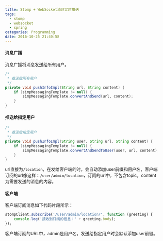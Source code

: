 ```yaml
---
title: Stomp + WebSocket消息实时推送
tags:
  - stomp
  - websocket
  - spring
categories: Programming
date: 2016-10-25 21:40:58
---
```



#### 消息广播

消息广播将消息发送给所有用户。

```Java
/*
 * 推送给所有用户
 */
private void pushInfoImpl(String url, String content) {
    if (simpMessagingTemplate != null) {
        simpMessagingTemplate.convertAndSend(url, content);
    }
}
```


#### 推送给指定用户



```Java
/*
 * 推送给指定用户
 */
private void pushInfoImpl(String user, String url, String content) {
    if (simpMessagingTemplate != null) {
        simpMessagingTemplate.convertAndSendToUser(user, url, content);
    }
}
```

url直接为<code>/location</code>，在发给客户端的时，会自动添加user前缀和用户名，客户端订阅的url像这样：<code>/user/admin/location</code>，订阅的url中，不包含topic。content为需要发送的消息的内容。

#### 客户端

客户端订阅消息如下代码片段所示：

```Javascript
stompClient.subscribe('/user/admin/location/', function (greeting) {
    console.log('接收到订阅的信息：' + greeting.body);
});
```

客户端订阅的URL中，admin是用户名。发送给指定用户时会默认添加user前缀。